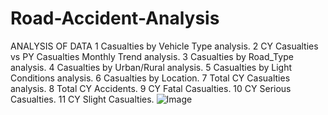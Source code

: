 # Road-Accident-Analysis
  ANALYSIS OF DATA
1 Casualties by Vehicle Type analysis.
2 CY Casualties vs PY Casualties Monthly Trend analysis.
3 Casualties by Road_Type analysis.
4 Casualties by Urban/Rural analysis.
5 Casualties by Light Conditions analysis.
6 Casualties by Location.
7 Total CY Casualties analysis.
8 Total CY Accidents.
9 CY Fatal Casualties.
10 CY Serious Casualties.
11 CY Slight Casualties.
![Image](https://github.com/user-attachments/assets/cf8432a1-f19a-4511-be53-c5d9ccf909c3)
